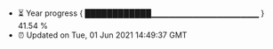 - ⏳ Year progress { ████████████▁▁▁▁▁▁▁▁▁▁▁▁▁▁▁▁▁▁ } 41.54 %
- ⏰ Updated on Tue, 01 Jun 2021 14:49:37 GMT


